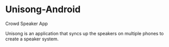 # Unisong-Android
Crowd Speaker App

Unisong is an application that syncs up the speakers on multiple phones to create a speaker system.
